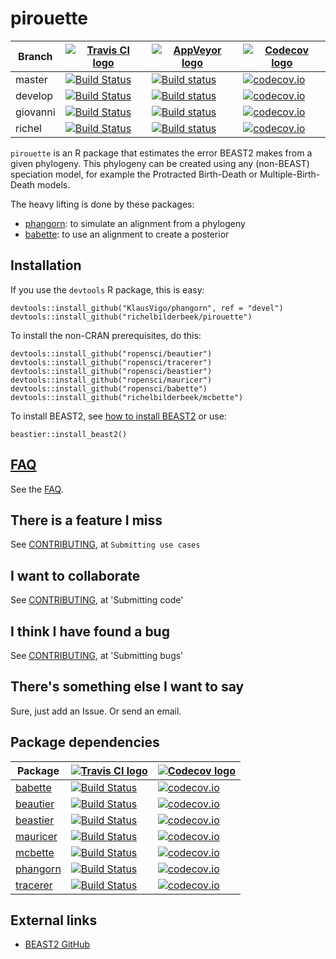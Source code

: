 # pirouette

Branch|[![Travis CI logo](pics/TravisCI.png)](https://travis-ci.org)|[![AppVeyor logo](pics/AppVeyor.png)](https://www.appveyor.com)|[![Codecov logo](pics/Codecov.png)](https://www.codecov.io)
---|---|---|---
master|[![Build Status](https://travis-ci.org/richelbilderbeek/pirouette.svg?branch=master)](https://travis-ci.org/richelbilderbeek/pirouette)|[![Build status](https://ci.appveyor.com/api/projects/status/vr5jkcx975w1ggcn/branch/master?svg=true)](https://ci.appveyor.com/project/richelbilderbeek/pirouette/branch/master)|[![codecov.io](https://codecov.io/github/richelbilderbeek/pirouette/coverage.svg?branch=master)](https://codecov.io/github/richelbilderbeek/pirouette/branch/master)
develop|[![Build Status](https://travis-ci.org/richelbilderbeek/pirouette.svg?branch=develop)](https://travis-ci.org/richelbilderbeek/pirouette)|[![Build status](https://ci.appveyor.com/api/projects/status/vr5jkcx975w1ggcn/branch/master?svg=true)](https://ci.appveyor.com/project/richelbilderbeek/pirouette/branch/develop)|[![codecov.io](https://codecov.io/github/richelbilderbeek/pirouette/coverage.svg?branch=master)](https://codecov.io/github/richelbilderbeek/pirouette/branch/master)
giovanni|[![Build Status](https://travis-ci.org/richelbilderbeek/pirouette.svg?branch=giovanni)](https://travis-ci.org/richelbilderbeek/pirouette)|[![Build status](https://ci.appveyor.com/api/projects/status/vr5jkcx975w1ggcn/branch/master?svg=true)](https://ci.appveyor.com/project/richelbilderbeek/pirouette/branch/giovanni)|[![codecov.io](https://codecov.io/github/richelbilderbeek/pirouette/coverage.svg?branch=master)](https://codecov.io/github/richelbilderbeek/pirouette/branch/master)
richel|[![Build Status](https://travis-ci.org/richelbilderbeek/pirouette.svg?branch=richel)](https://travis-ci.org/richelbilderbeek/pirouette)|[![Build status](https://ci.appveyor.com/api/projects/status/vr5jkcx975w1ggcn/branch/master?svg=true)](https://ci.appveyor.com/project/richelbilderbeek/pirouette/branch/richel)|[![codecov.io](https://codecov.io/github/richelbilderbeek/pirouette/coverage.svg?branch=master)](https://codecov.io/github/richelbilderbeek/pirouette/branch/master)

`pirouette` is an R package that estimates the error BEAST2 makes from a given 
phylogeny. This phylogeny can be created using any (non-BEAST) speciation model,
for example the Protracted Birth-Death or Multiple-Birth-Death models.

The heavy lifting is done by these packages:

 * [phangorn](https://github.com/KlausVigo/phangorn): to simulate an alignment from a phylogeny
 * [babette](https://github.com/ropensci/babette): to use an alignment to create a posterior

## Installation

If you use the `devtools` R package, this is easy:

```{r}
devtools::install_github("KlausVigo/phangorn", ref = "devel")
devtools::install_github("richelbilderbeek/pirouette")
```

To install the non-CRAN prerequisites, do this:

```{r}
devtools::install_github("ropensci/beautier")
devtools::install_github("ropensci/tracerer")
devtools::install_github("ropensci/beastier")
devtools::install_github("ropensci/mauricer")
devtools::install_github("ropensci/babette")
devtools::install_github("richelbilderbeek/mcbette")
```

To install BEAST2, see [how to install BEAST2](https://github.com/ropensci/beastier/blob/master/install_beast2.md)
or use:

```{r}
beastier::install_beast2()
```

## [FAQ](doc/faq.md)

See the [FAQ](doc/faq.md).

## There is a feature I miss

See [CONTRIBUTING](CONTRIBUTING.md), at `Submitting use cases`

## I want to collaborate

See [CONTRIBUTING](CONTRIBUTING.md), at 'Submitting code'

## I think I have found a bug

See [CONTRIBUTING](CONTRIBUTING.md), at 'Submitting bugs' 

## There's something else I want to say

Sure, just add an Issue. Or send an email.

## Package dependencies

Package|[![Travis CI logo](pics/TravisCI.png)](https://travis-ci.org)|[![Codecov logo](pics/Codecov.png)](https://www.codecov.io)
---|---|---
[babette](https://github.com/ropensci/babette)|[![Build Status](https://travis-ci.org/ropensci/babette.svg?branch=master)](https://travis-ci.org/ropensci/babette)|[![codecov.io](https://codecov.io/github/ropensci/babette/coverage.svg?branch=master)](https://codecov.io/github/ropensci/babette/branch/master)
[beautier](https://github.com/ropensci/beautier)|[![Build Status](https://travis-ci.org/ropensci/beautier.svg?branch=master)](https://travis-ci.org/ropensci/beautier)|[![codecov.io](https://codecov.io/github/ropensci/beautier/coverage.svg?branch=master)](https://codecov.io/github/ropensci/beautier/branch/master)
[beastier](https://github.com/ropensci/beastier)|[![Build Status](https://travis-ci.org/ropensci/beastier.svg?branch=master)](https://travis-ci.org/ropensci/beastier)|[![codecov.io](https://codecov.io/github/ropensci/beastier/coverage.svg?branch=master)](https://codecov.io/github/ropensci/beastier/branch/master)
[mauricer](https://github.com/ropensci/mauricer)|[![Build Status](https://travis-ci.org/ropensci/mauricer.svg?branch=master)](https://travis-ci.org/ropensci/mauricer)|[![codecov.io](https://codecov.io/github/ropensci/mauricer/coverage.svg?branch=master)](https://codecov.io/github/ropensci/mauricer/branch/master)
[mcbette](https://github.com/richelbilderbeek/mcbette)|[![Build Status](https://travis-ci.org/richelbilderbeek/mcbette.svg?branch=master)](https://travis-ci.org/richelbilderbeek/mcbette)|[![codecov.io](https://codecov.io/github/richelbilderbeek/mcbette/coverage.svg?branch=master)](https://codecov.io/github/richelbilderbeek/mcbette/branch/master)
[phangorn](https://github.com/KlausVigo/phangorn)|[![Build Status](https://travis-ci.org/KlausVigo/phangorn.svg?branch=master)](https://travis-ci.org/KlausVigo/phangorn)|[![codecov.io](https://codecov.io/github/KlausVigo/phangorn/coverage.svg?branch=master)](https://codecov.io/github/KlausVigo/phangorn/branch/master)
[tracerer](https://github.com/ropensci/tracerer)|[![Build Status](https://travis-ci.org/ropensci/tracerer.svg?branch=master)](https://travis-ci.org/ropensci/tracerer)|[![codecov.io](https://codecov.io/github/ropensci/tracerer/coverage.svg?branch=master)](https://codecov.io/github/ropensci/tracerer/branch/master)

## External links

 * [BEAST2 GitHub](https://github.com/CompEvol/beast2)

